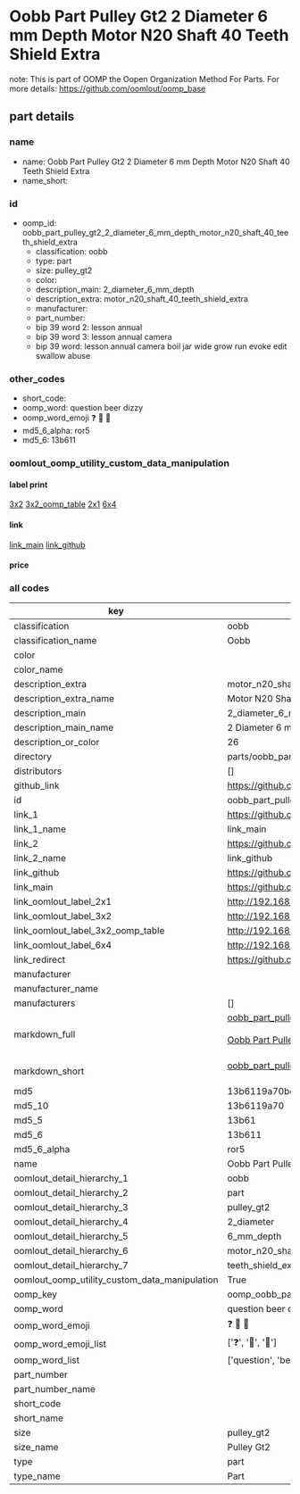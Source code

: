 # Oobb Part Pulley Gt2 2 Diameter 6 mm Depth Motor N20 Shaft 40 Teeth Shield Extra  

note: This is part of OOMP the Oopen Organization Method For Parts. For more details: https://github.com/oomlout/oomp_base

##  part details
  







### name
* name: Oobb Part Pulley Gt2 2 Diameter 6 mm Depth Motor N20 Shaft 40 Teeth Shield Extra
* name_short: 
### id
* oomp_id: oobb_part_pulley_gt2_2_diameter_6_mm_depth_motor_n20_shaft_40_teeth_shield_extra
  * classification: oobb
  * type: part
  * size: pulley_gt2
  * color: 
  * description_main: 2_diameter_6_mm_depth
  * description_extra: motor_n20_shaft_40_teeth_shield_extra
  * manufacturer: 
  * part_number: 
  * bip 39 word 2: lesson annual
  * bip 39 word 3: lesson annual camera
  * bip 39 word: lesson annual camera boil jar wide grow run evoke edit swallow abuse

### other_codes
* short_code: 
* oomp_word: question beer dizzy
* oomp_word_emoji :question: :beer: :dizzy:
* md5_6_alpha: ror5
* md5_6: 13b611






### oomlout_oomp_utility_custom_data_manipulation
#### label print
[3x2](http://192.168.1.245:1112/?label=oomp%20ror5)
[3x2_oomp_table](http://192.168.1.108:1112/?label=oomp%20ror5)
[2x1](http://192.168.1.242:1112/?label=oomp%20ror5)
[6x4](http://192.168.1.55:1112/?label=oomp%20ror5)    

#### link

[link_main](https://github.com/oomlout/oomlout_oomp_version_1_messy/tree/main/parts/oobb_part_pulley_gt2_2_diameter_6_mm_depth_motor_n20_shaft_40_teeth_shield_extra) [link_github](https://github.com/oomlout/oomlout_oomp_version_1_messy/tree/main/parts/oobb_part_pulley_gt2_2_diameter_6_mm_depth_motor_n20_shaft_40_teeth_shield_extra)                             

#### price







### all codes 
| key | value |  
| --- | --- |  
| classification | oobb |  
| classification_name | Oobb |  
| color |  |  
| color_name |  |  
| description_extra | motor_n20_shaft_40_teeth_shield_extra |  
| description_extra_name | Motor N20 Shaft 40 Teeth Shield Extra |  
| description_main | 2_diameter_6_mm_depth |  
| description_main_name | 2 Diameter 6 mm Depth |  
| description_or_color | 26 |  
| directory | parts/oobb_part_pulley_gt2_2_diameter_6_mm_depth_motor_n20_shaft_40_teeth_shield_extra |  
| distributors | [] |  
| github_link | https://github.com/oomlout/oomlout_oomp_part_src/tree/main/parts/oobb_part_pulley_gt2_2_diameter_6_mm_depth_motor_n20_shaft_40_teeth_shield_extra |  
| id | oobb_part_pulley_gt2_2_diameter_6_mm_depth_motor_n20_shaft_40_teeth_shield_extra |  
| link_1 | https://github.com/oomlout/oomlout_oomp_version_1_messy/tree/main/parts/oobb_part_pulley_gt2_2_diameter_6_mm_depth_motor_n20_shaft_40_teeth_shield_extra |  
| link_1_name | link_main |  
| link_2 | https://github.com/oomlout/oomlout_oomp_version_1_messy/tree/main/parts/oobb_part_pulley_gt2_2_diameter_6_mm_depth_motor_n20_shaft_40_teeth_shield_extra |  
| link_2_name | link_github |  
| link_github | https://github.com/oomlout/oomlout_oomp_version_1_messy/tree/main/parts/oobb_part_pulley_gt2_2_diameter_6_mm_depth_motor_n20_shaft_40_teeth_shield_extra |  
| link_main | https://github.com/oomlout/oomlout_oomp_version_1_messy/tree/main/parts/oobb_part_pulley_gt2_2_diameter_6_mm_depth_motor_n20_shaft_40_teeth_shield_extra |  
| link_oomlout_label_2x1 | http://192.168.1.242:1112/?label=oomp%20ror5 |  
| link_oomlout_label_3x2 | http://192.168.1.245:1112/?label=oomp%20ror5 |  
| link_oomlout_label_3x2_oomp_table | http://192.168.1.108:1112/?label=oomp%20ror5 |  
| link_oomlout_label_6x4 | http://192.168.1.55:1112/?label=oomp%20ror5 |  
| link_redirect | https://github.com/oomlout/oomlout_oomp_version_1_messy/tree/main/parts/oobb_part_pulley_gt2_2_diameter_6_mm_depth_motor_n20_shaft_40_teeth_shield_extra |  
| manufacturer |  |  
| manufacturer_name |  |  
| manufacturers | [] |  
| markdown_full | [oobb_part_pulley_gt2_2_diameter_6_mm_depth_motor_n20_shaft_40_teeth_shield_extra](none)<br>[](none)<br>[Oobb Part Pulley Gt2 2 Diameter 6 Mm Depth Motor N20 Shaft 40 Teeth Shield Extra](none)<br><br> |  
| markdown_short | [oobb_part_pulley_gt2_2_diameter_6_mm_depth_motor_n20_shaft_40_teeth_shield_extra](none)<br><br> |  
| md5 | 13b6119a70bd4ce3eabba19041425c03 |  
| md5_10 | 13b6119a70 |  
| md5_5 | 13b61 |  
| md5_6 | 13b611 |  
| md5_6_alpha | ror5 |  
| name | Oobb Part Pulley Gt2 2 Diameter 6 mm Depth Motor N20 Shaft 40 Teeth Shield Extra |  
| oomlout_detail_hierarchy_1 | oobb |  
| oomlout_detail_hierarchy_2 | part |  
| oomlout_detail_hierarchy_3 | pulley_gt2 |  
| oomlout_detail_hierarchy_4 | 2_diameter |  
| oomlout_detail_hierarchy_5 | 6_mm_depth |  
| oomlout_detail_hierarchy_6 | motor_n20_shaft_40 |  
| oomlout_detail_hierarchy_7 | teeth_shield_extra |  
| oomlout_oomp_utility_custom_data_manipulation | True |  
| oomp_key | oomp_oobb_part_pulley_gt2_2_diameter_6_mm_depth_motor_n20_shaft_40_teeth_shield_extra |  
| oomp_word | question beer dizzy |  
| oomp_word_emoji | :question: :beer: :dizzy: |  
| oomp_word_emoji_list | [':question:', ':beer:', ':dizzy:'] |  
| oomp_word_list | ['question', 'beer', 'dizzy'] |  
| part_number |  |  
| part_number_name |  |  
| short_code |  |  
| short_name |  |  
| size | pulley_gt2 |  
| size_name | Pulley Gt2 |  
| type | part |  
| type_name | Part |  
